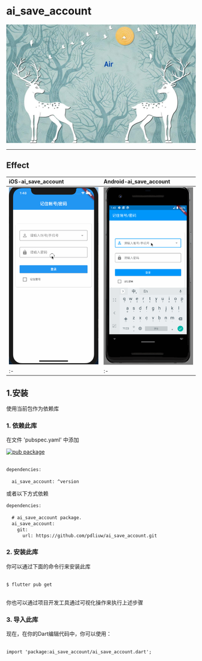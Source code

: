 # ai_save_account

![totem](https://raw.githubusercontent.com/pdliuw/pdliuw.github.io/master/images/totem_four_logo.jpg)

-----


## Effect

|iOS-ai_save_account|Android-ai_save_account|
|:-|:-|
|![ios](https://github.com/pdliuw/ai_save_account/blob/master/ai_save_account_example/gif/ai_save_account_ios.gif?raw=true)|![android](https://github.com/pdliuw/ai_save_account/blob/master/ai_save_account_example/gif/ai_save_account_android.gif?raw=true)|
|:-|:-|


## 1.安装

使用当前包作为依赖库

### 1. 依赖此库

在文件 'pubspec.yaml' 中添加

[![pub package](https://img.shields.io/pub/v/ai_save_account.svg)](https://pub.dev/packages/ai_save_account)

```

dependencies:

  ai_save_account: ^version

```

或者以下方式依赖

```
dependencies:

  # ai_save_account package.
  ai_save_account:
    git:
      url: https://github.com/pdliuw/ai_save_account.git

```

### 2. 安装此库

你可以通过下面的命令行来安装此库

```

$ flutter pub get


```

你也可以通过项目开发工具通过可视化操作来执行上述步骤

### 3. 导入此库

现在，在你的Dart编辑代码中，你可以使用：

```

import 'package:ai_save_account/ai_save_account.dart';

```
